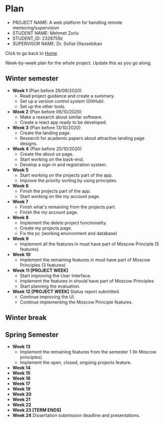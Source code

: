 # Plan

* PROJECT NAME: A web platform for handling remote mentoring/supervision
* STUDENT NAME: Mehmet Zorlu
* STUDENT_ID: 2328759z
* SUPERVISOR NAME: Dr. Sofiat Olaosebikan 

Click to go back to [Home](https://github.com/MehmetZorlu07/remote-mentoring)

Week-by-week plan for the whole project. Update this as you go along.

## Winter semester

* **Week 1** (Plan before 29/09/2020)
  * Read project guidance and create a summary.
  * Set up a version control system (GitHub).
  * Set up the other tools. 
* **Week 2** (Plan before 06/10/2020)
  * Make a research about similar software.
  * Create a react app ready to be developed.
* **Week 3** (Plan before 13/10/2020)
  * Create the landing page.
  * Research for academic papers about attractive landing page designs.
* **Week 4** (Plan before 20/10/2020)
  * Create the about us page.
  * Start working on the back-end.
  * Develop a sign-in and registration system.
* **Week 5**
  * Start working on the projects part of the app.
  * Improve the priority sorting by using principles. 
* **Week 6**
  * Finish the projects part of the app.
  * Start working on the my account page. 
* **Week 7**
  * Finish what's remaining from the projects part.
  * Finish the my account page.
* **Week 8**
  * Implement the delete project functionality.
  * Create my projects page. 
  * Fix the pc (working environment and database) 
* **Week 9**
  * Implement all the features in must have part of Moscow Principle (5 features) 
* **Week 10**
  * Implement the remaining features in must have part of Moscow Principles (3 features)
* **Week 11 [PROJECT WEEK]**
  * Start improving the User Interface. 
  * Implement the features in should have part of Moscow Principles 
  * Start planning the evaluation. 
* **Week 12 [PROJECT WEEK]** Status report submitted.
  * Continue improving the UI.
  * Continue implementing the Moscow Principle features. 

## Winter break

## Spring Semester

* **Week 13**
  * Implement the remaining features from the semester 1 (In Moscow principles).
  * Implement the open, closed, ongoing projects feature. 
* **Week 14**
* **Week 15**
* **Week 16**
* **Week 17**
* **Week 19**
* **Week 20**
* **Week 21**
* **Week 22**
* **Week 23 [TERM ENDS]**
* **Week 24** Dissertation submission deadline and presentations.

